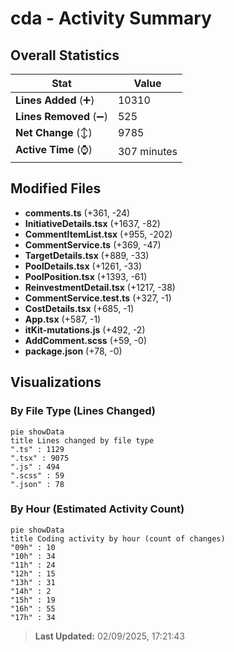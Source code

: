 # cda - Activity Summary 

## Overall Statistics

| Stat                   | Value                                                             |
| ---------------------- | ----------------------------------------------------------------- |
| **Lines Added** (➕)   | 10310                                          |
| **Lines Removed** (➖) | 525                                        |
| **Net Change** (↕)    | 9785                |
| **Active Time** (⌚)   | 307 minutes |


## Modified Files
- **comments.ts** (+361, -24)
- **InitiativeDetails.tsx** (+1637, -82)
- **CommentItemList.tsx** (+955, -202)
- **CommentService.ts** (+369, -47)
- **TargetDetails.tsx** (+889, -33)
- **PoolDetails.tsx** (+1261, -33)
- **PoolPosition.tsx** (+1393, -61)
- **ReinvestmentDetail.tsx** (+1217, -38)
- **CommentService.test.ts** (+327, -1)
- **CostDetails.tsx** (+685, -1)
- **App.tsx** (+587, -1)
- **itKit-mutations.js** (+492, -2)
- **AddComment.scss** (+59, -0)
- **package.json** (+78, -0)

## Visualizations

### By File Type (Lines Changed)

```mermaid
pie showData
title Lines changed by file type
".ts" : 1129
".tsx" : 9075
".js" : 494
".scss" : 59
".json" : 78
```

### By Hour (Estimated Activity Count)

```mermaid
pie showData
title Coding activity by hour (count of changes)
"09h" : 10
"10h" : 34
"11h" : 24
"12h" : 15
"13h" : 31
"14h" : 2
"15h" : 19
"16h" : 55
"17h" : 34
```


> **Last Updated:** 02/09/2025, 17:21:43